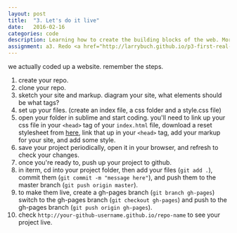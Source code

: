 ```yaml
---
layout: post
title:  "3. Let's do it live"
date:   2016-02-16
categories: code
description: Learning how to create the building blocks of the web. More HTML/CSS/command line/git practice.
assignment: a3. Redo <a href="http://larrybuch.github.io/p3-first-real-site/">what we did</a> in class. Call it <code>a3-character-site</code>. Publish it to github pages.
---
```

we actually coded up a website. remember the steps.

1. create your repo.
2. clone your repo.
3. sketch your site and markup. diagram your site, what elements should be what tags?
4. set up your files. (create an index file, a css folder and a style.css file)
5. open your folder in sublime and start coding. you'll need to link up your css file in your `<head>` tag of your `index.html` file, download a reset stylesheet from [here](http://meyerweb.com/eric/tools/css/reset/reset.css), link that up in your `<head>` tag, add your markup for your site, and add some style. 
6. save your project periodically, open it in your browser, and refresh to check your changes.
7. once you're ready to, push up your project to github. 
8. in iterm, cd into your project folder, then add your files (`git add .`), commit them (`git commit -m "message here"`), and push them to the master branch (`git push origin master`).
9. to make them live, create a gh-pages branch (`git branch gh-pages`) switch to the gh-pages branch (`git checkout gh-pages`) and push to the gh-pages branch (`git push origin gh-pages`). 
10. check `http://your-github-username.github.io/repo-name` to see your project live.